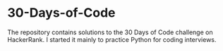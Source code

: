 # 30-Days-of-Code
The repository contains solutions to the 30 Days of Code challenge on HackerRank. I started it mainly to practice Python for coding interviews.
